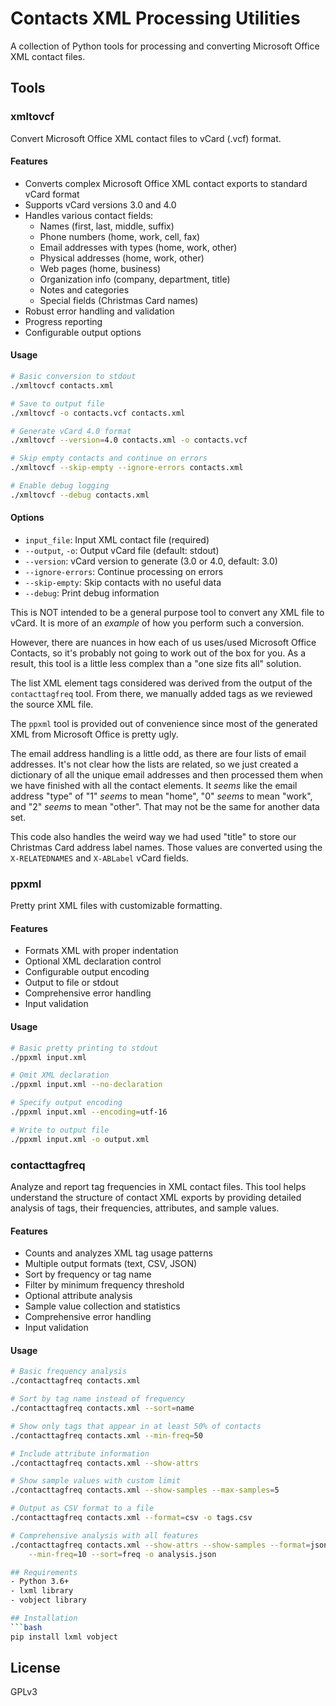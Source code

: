 # Contacts XML Processing Utilities

A collection of Python tools for processing and converting Microsoft Office XML
contact files.

## Tools

### xmltovcf
Convert Microsoft Office XML contact files to vCard (.vcf) format.

#### Features
- Converts complex Microsoft Office XML contact exports to standard vCard format
- Supports vCard versions 3.0 and 4.0
- Handles various contact fields:
  - Names (first, last, middle, suffix)
  - Phone numbers (home, work, cell, fax)
  - Email addresses with types (home, work, other)
  - Physical addresses (home, work, other)
  - Web pages (home, business)
  - Organization info (company, department, title)
  - Notes and categories
  - Special fields (Christmas Card names)
- Robust error handling and validation
- Progress reporting
- Configurable output options

#### Usage
```bash
# Basic conversion to stdout
./xmltovcf contacts.xml

# Save to output file
./xmltovcf -o contacts.vcf contacts.xml

# Generate vCard 4.0 format
./xmltovcf --version=4.0 contacts.xml -o contacts.vcf

# Skip empty contacts and continue on errors
./xmltovcf --skip-empty --ignore-errors contacts.xml

# Enable debug logging
./xmltovcf --debug contacts.xml
```

#### Options
- `input_file`: Input XML contact file (required)
- `--output`, `-o`: Output vCard file (default: stdout)
- `--version`: vCard version to generate (3.0 or 4.0, default: 3.0)
- `--ignore-errors`: Continue processing on errors
- `--skip-empty`: Skip contacts with no useful data
- `--debug`: Print debug information


This is NOT intended to be a general purpose tool to convert any XML file to
vCard. It is more of an _example_ of how you perform such a conversion.

However, there are nuances in how each of us uses/used Microsoft Office Contacts,
so it's probably not going to work out of the box for you. As a result, this
tool is a little less complex than a "one size fits all" solution.

The list XML element tags considered was derived from the output of the
`contacttagfreq` tool. From there, we manually added tags as we reviewed the
source XML file.

The `ppxml` tool is provided out of convenience since most of the generated
XML from Microsoft Office is pretty ugly.

The email address handling is a little odd, as there are four lists of email
addresses. It's not clear how the lists are related, so we just created a
dictionary of all the unique email addresses and then processed them when we
have finished with all the contact elements. It _seems_ like the email address
"type" of "1" _seems_ to mean "home", "0" _seems_ to mean "work", and "2"
_seems_ to mean "other". That may not be the same for another data set.

This code also handles the weird way we had used "title" to store our
Christmas Card address label names. Those values are converted using the
`X-RELATEDNAMES` and `X-ABLabel` vCard fields.

### ppxml
Pretty print XML files with customizable formatting.

#### Features
- Formats XML with proper indentation
- Optional XML declaration control
- Configurable output encoding
- Output to file or stdout
- Comprehensive error handling
- Input validation

#### Usage
```bash
# Basic pretty printing to stdout
./ppxml input.xml

# Omit XML declaration
./ppxml input.xml --no-declaration

# Specify output encoding
./ppxml input.xml --encoding=utf-16

# Write to output file
./ppxml input.xml -o output.xml
```

### contacttagfreq
Analyze and report tag frequencies in XML contact files. This tool helps
understand the structure of contact XML exports by providing detailed analysis
of tags, their frequencies, attributes, and sample values.

#### Features
- Counts and analyzes XML tag usage patterns
- Multiple output formats (text, CSV, JSON)
- Sort by frequency or tag name
- Filter by minimum frequency threshold
- Optional attribute analysis
- Sample value collection and statistics
- Comprehensive error handling
- Input validation

#### Usage
```bash
# Basic frequency analysis
./contacttagfreq contacts.xml

# Sort by tag name instead of frequency
./contacttagfreq contacts.xml --sort=name

# Show only tags that appear in at least 50% of contacts
./contacttagfreq contacts.xml --min-freq=50

# Include attribute information
./contacttagfreq contacts.xml --show-attrs

# Show sample values with custom limit
./contacttagfreq contacts.xml --show-samples --max-samples=5

# Output as CSV format to a file
./contacttagfreq contacts.xml --format=csv -o tags.csv

# Comprehensive analysis with all features
./contacttagfreq contacts.xml --show-attrs --show-samples --format=json \
    --min-freq=10 --sort=freq -o analysis.json

## Requirements
- Python 3.6+
- lxml library
- vobject library

## Installation
```bash
pip install lxml vobject
```

## License
GPLv3

